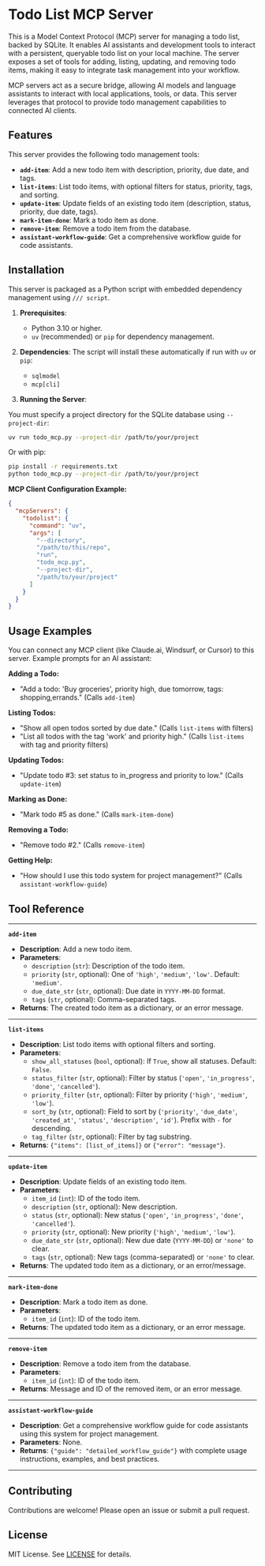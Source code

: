 # Todo List MCP Server

This is a Model Context Protocol (MCP) server for managing a todo list, backed by SQLite. It enables AI assistants and development tools to interact with a persistent, queryable todo list on your local machine. The server exposes a set of tools for adding, listing, updating, and removing todo items, making it easy to integrate task management into your workflow.

MCP servers act as a secure bridge, allowing AI models and language assistants to interact with local applications, tools, or data. This server leverages that protocol to provide todo management capabilities to connected AI clients.

## Features

This server provides the following todo management tools:

- **`add-item`**: Add a new todo item with description, priority, due date, and tags.
- **`list-items`**: List todo items, with optional filters for status, priority, tags, and sorting.
- **`update-item`**: Update fields of an existing todo item (description, status, priority, due date, tags).
- **`mark-item-done`**: Mark a todo item as done.
- **`remove-item`**: Remove a todo item from the database.
- **`assistant-workflow-guide`**: Get a comprehensive workflow guide for code assistants.

## Installation

This server is packaged as a Python script with embedded dependency management using `/// script`.

1. **Prerequisites**:
    - Python 3.10 or higher.
    - `uv` (recommended) or `pip` for dependency management.

2. **Dependencies**: The script will install these automatically if run with `uv` or `pip`:
    - `sqlmodel`
    - `mcp[cli]`

3. **Running the Server**:

You must specify a project directory for the SQLite database using `--project-dir`:

```bash
uv run todo_mcp.py --project-dir /path/to/your/project
```

Or with pip:

```bash
pip install -r requirements.txt
python todo_mcp.py --project-dir /path/to/your/project
```

**MCP Client Configuration Example:**

```json
{
  "mcpServers": {
    "todolist": {
      "command": "uv",
      "args": [
        "--directory",
        "/path/to/this/repo",
        "run",
        "todo_mcp.py",
        "--project-dir",
        "/path/to/your/project"
      ]
    }
  }
}
```

## Usage Examples

You can connect any MCP client (like Claude.ai, Windsurf, or Cursor) to this server. Example prompts for an AI assistant:

**Adding a Todo:**
- "Add a todo: 'Buy groceries', priority high, due tomorrow, tags: shopping,errands." (Calls `add-item`)

**Listing Todos:**
- "Show all open todos sorted by due date." (Calls `list-items` with filters)
- "List all todos with the tag 'work' and priority high." (Calls `list-items` with tag and priority filters)

**Updating Todos:**
- "Update todo #3: set status to in_progress and priority to low." (Calls `update-item`)

**Marking as Done:**
- "Mark todo #5 as done." (Calls `mark-item-done`)

**Removing a Todo:**
- "Remove todo #2." (Calls `remove-item`)

**Getting Help:**
- "How should I use this todo system for project management?" (Calls `assistant-workflow-guide`)

## Tool Reference

---

**`add-item`**

- **Description**: Add a new todo item.
- **Parameters**:
    - `description` (`str`): Description of the todo item.
    - `priority` (`str`, optional): One of `'high'`, `'medium'`, `'low'`. Default: `'medium'`.
    - `due_date_str` (`str`, optional): Due date in `YYYY-MM-DD` format.
    - `tags` (`str`, optional): Comma-separated tags.
- **Returns**: The created todo item as a dictionary, or an error message.

---

**`list-items`**

- **Description**: List todo items with optional filters and sorting.
- **Parameters**:
    - `show_all_statuses` (`bool`, optional): If `True`, show all statuses. Default: `False`.
    - `status_filter` (`str`, optional): Filter by status (`'open'`, `'in_progress'`, `'done'`, `'cancelled'`).
    - `priority_filter` (`str`, optional): Filter by priority (`'high'`, `'medium'`, `'low'`).
    - `sort_by` (`str`, optional): Field to sort by (`'priority'`, `'due_date'`, `'created_at'`, `'status'`, `'description'`, `'id'`). Prefix with `-` for descending.
    - `tag_filter` (`str`, optional): Filter by tag substring.
- **Returns**: `{"items": [list_of_items]}` or `{"error": "message"}`.

---

**`update-item`**

- **Description**: Update fields of an existing todo item.
- **Parameters**:
    - `item_id` (`int`): ID of the todo item.
    - `description` (`str`, optional): New description.
    - `status` (`str`, optional): New status (`'open'`, `'in_progress'`, `'done'`, `'cancelled'`).
    - `priority` (`str`, optional): New priority (`'high'`, `'medium'`, `'low'`).
    - `due_date_str` (`str`, optional): New due date (`YYYY-MM-DD`) or `'none'` to clear.
    - `tags` (`str`, optional): New tags (comma-separated) or `'none'` to clear.
- **Returns**: The updated todo item as a dictionary, or an error/message.

---

**`mark-item-done`**

- **Description**: Mark a todo item as done.
- **Parameters**:
    - `item_id` (`int`): ID of the todo item.
- **Returns**: The updated todo item as a dictionary, or an error message.

---

**`remove-item`**

- **Description**: Remove a todo item from the database.
- **Parameters**:
    - `item_id` (`int`): ID of the todo item.
- **Returns**: Message and ID of the removed item, or an error message.

---

**`assistant-workflow-guide`**

- **Description**: Get a comprehensive workflow guide for code assistants using this system for project management.
- **Parameters**: None.
- **Returns**: `{"guide": "detailed_workflow_guide"}` with complete usage instructions, examples, and best practices.

---

## Contributing

Contributions are welcome! Please open an issue or submit a pull request.

## License

MIT License. See [LICENSE](LICENSE) for details.
